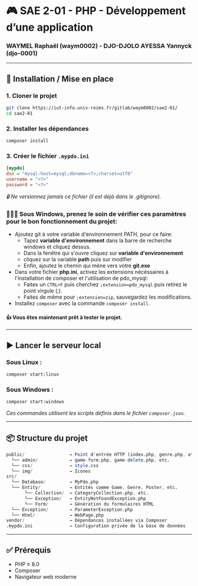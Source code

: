 # 🎮 SAE 2-01 - PHP - Développement d’une application
### WAYMEL Raphaël (waym0002) - DJO-DJOLO AYESSA Yannyck (djo-0001)

---

## 🚀 Installation / Mise en place

### 1. Cloner le projet

```bash
git clone https://iut-info.univ-reims.fr/gitlab/waym0002/sae2-01/
cd sae2-01
```

### 2. Installer les dépendances

```bash
composer install
```

### 3. Créer le fichier `.mypdo.ini`

```ini
[mypdo]
dsn = "mysql:host=mysql;dbname=<?>;charset=utf8"
username = "<?>"
password = "<?>"
```
_🔒 Ne versionnez jamais ce fichier (il est déjà dans le .gitignore)._

### 🚨🚨🚨 Sous Windows, prenez le soin de vérifier ces paramètres pour le bon fonctionnement du projet:

* Ajoutez git à votre variable d'environnement PATH, pour ce faire:
    * Tapez __variable d'environnement__ dans la barre de recherche windows et cliquez dessus.
    * Dans la fenêtre qui s'ouvre cliquez sur __variable d'environnement__
    * cliquez sur la variable __path__ puis sur modifier
    * Enfin, ajoutez le chemin qui mène vers votre __git.exe__
* Dans votre fichier __php.ini__, activez les extensions nécéssaires à l'installation de composer et l'utilisation de pdo_mysql:
    * Faites un `CTRL+F` puis cherchez `;extension=pdo_mysql` puis retirez le point virgule (;).
    * Faites de même pour `;extension=zip`, sauvegardez les modifications.
* Installez `composer` avec la commande `composer install`.

#### 👍 Vous êtes maintenant prêt à tester le projet.

---

## ▶️ Lancer le serveur local

### Sous Linux :

````bash
composer start:linux
````

### Sous Windows :

````bash
composer start:windows
````

_Ces commandes utilisent les scripts définis dans le fichier `composer.json`._

---

## 📦 Structure du projet

````mathematica
public/                 → Point d'entrée HTTP (index.php, genre.php, etc.)
  └── admin/            → game-form.php, game-delete.php, etc.
  └── css/              → style.css
  └── img/              → Icones
src/
  └── Database/         → MyPdo.php
  └── Entity/           → Entités comme Game, Genre, Poster, etc.
       └── Collection/  → CategoryCollection.php, etc.
       └── Exception/   → EntityNotFoundException.php
       └── Form/        → Génération du formulaires HTML
  └── Exception/        → ParameterException.php
  └── Html/             → WebPage.php
vendor/                 → Dépendances installées via Composer
.mypdo.ini              → Configuration privée de la base de données
````
---

## ✅ Prérequis

 * PHP ≥ 8.0
 * Composer
 * Navigateur web moderne
